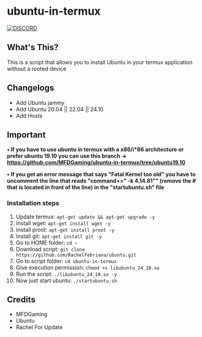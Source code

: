 # ubuntu-in-termux

[![DISCORD](https://img.shields.io/badge/Chat-On%20Discord-738BD7.svg?style=for-the-badge)](https://discord.gg/Xaqkdeh)

## What's This?

This is a script that allows you to install Ubuntu in your termux application without a rooted device

## Changelogs
- Add Ubuntu jammy
- Add Ubuntu 20.04 || 22.04 || 24.10
- Add Hosts

## Important

**• If you have to use ubuntu in termux with a x86/i\*86 architecture or prefer ubuntu 19.10 you can use this branch -> https://github.com/MFDGaming/ubuntu-in-termux/tree/ubuntu19.10**

**• If you get an error message that says "Fatal Kernel too old" you have to uncomment the line that reads "command+=" -k 4.14.81"" (remove the # that is located in front of the line) in the "startubuntu.sh" file**

### Installation steps

1. Update termux: `apt-get update && apt-get upgrade -y`
2. Install wget: `apt-get install wget -y`
3. Install proot: `apt-get install proot -y`
4. Install git: `apt-get install git -y`
5. Go to HOME folder: `cd ~`
6. Download script: `git clone https://github.com/RachelFebriana/ubuntu.git`
7. Go to script folder: `cd ubuntu-in-termux`
8. Give execution permission: `chmod +x libubuntu_24_10.so`
9. Run the script: `./libubuntu_24_10.so -y`
10. Now just start ubuntu: `./startubuntu.sh`

## Credits
- MFDGaming
- Ubuntu
- Rachel For Update
